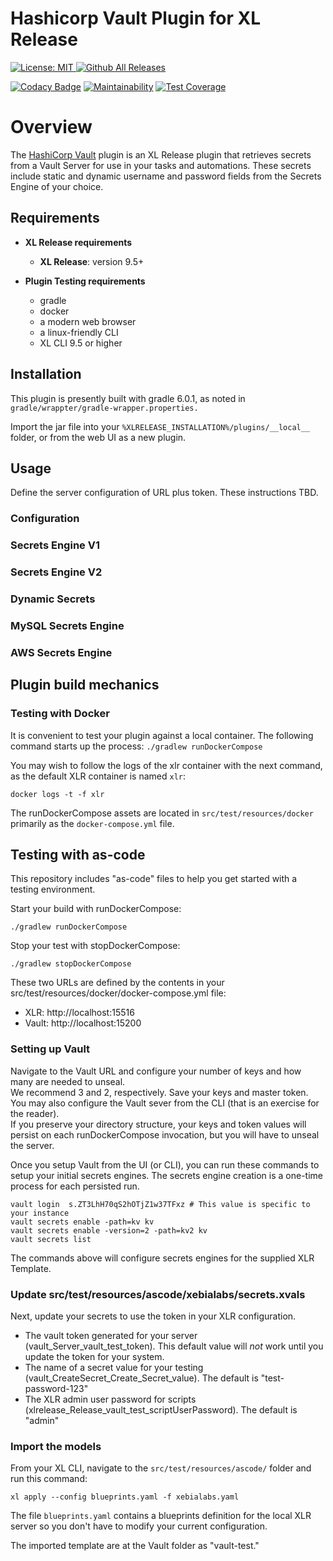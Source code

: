 # Hashicorp Vault Plugin for XL Release

[![License: MIT][xlr-hashicorp-vault-plugin-license-image] ][xlr-hashicorp-vault-plugin-license-url]
[![Github All Releases][xlr-hashicorp-vault-plugin-downloads-image] ]()

[xlr-hashicorp-vault-plugin-license-image]: https://img.shields.io/badge/License-MIT-yellow.svg
[xlr-hashicorp-vault-plugin-license-url]: https://opensource.org/licenses/MIT
[xlr-hashicorp-vault-plugin-downloads-image]: https://img.shields.io/github/downloads/xebialabs-community/xlr-hashicorp-vault-plugin/total.svg
[![Codacy Badge](https://api.codacy.com/project/badge/Grade/028a468d01c24cc192e167f776f0fe05)](https://www.codacy.com/manual/marcoman/xlr-hashicorp-vault-plugin?utm_source=github.com&amp;utm_medium=referral&amp;utm_content=xebialabs-community/xlr-hashicorp-vault-plugin&amp;utm_campaign=Badge_Grade)
[![Maintainability](https://api.codeclimate.com/v1/badges/9327483cb92b9a203d6d/maintainability)](https://codeclimate.com/github/xebialabs-community/xlr-hashicorp-vault-plugin/maintainability)
[![Test Coverage](https://api.codeclimate.com/v1/badges/9327483cb92b9a203d6d/test_coverage)](https://codeclimate.com/github/xebialabs-community/xlr-hashicorp-vault-plugin/test_coverage)

# Overview

The [HashiCorp Vault](https://www.vaultproject.io/) plugin is an XL Release plugin that retrieves secrets from a Vault Server for use in your tasks and automations.  These secrets include static and dynamic username and password fields from the Secrets Engine of your choice.

## Requirements

* **XL Release requirements**
	* **XL Release**: version 9.5+
	
* **Plugin Testing requirements**
    * gradle
    * docker
    * a modern web browser
    * a linux-friendly CLI
    * XL CLI 9.5 or higher

## Installation

This plugin is presently built with gradle 6.0.1, as noted in `gradle/wrappter/gradle-wrapper.properties.`

Import the jar file into your `%XLRELEASE_INSTALLATION%/plugins/__local__` folder, or from the web UI as a new plugin.

## Usage

Define the server configuration of URL plus token.  These instructions TBD.

### Configuration
### Secrets Engine V1
### Secrets Engine V2
### Dynamic Secrets
### MySQL Secrets Engine
### AWS Secrets Engine



## Plugin build mechanics

### Testing with Docker
It is convenient to test your plugin against a local container.  The following command starts up the process:
`./gradlew runDockerCompose`

You may wish to follow the logs of the xlr container with the next command, as the default XLR container is named `xlr`:

`docker logs -t -f xlr`

The runDockerCompose assets are located in `src/test/resources/docker` primarily as the `docker-compose.yml` file.

## Testing with as-code

This repository includes "as-code" files to help you get started with a testing environment.

Start your build with runDockerCompose:

`./gradlew runDockerCompose`

Stop your test with stopDockerCompose:

`./gradlew stopDockerCompose`

These two URLs are defined by the contents in your src/test/resources/docker/docker-compose.yml file:

- XLR: http://localhost:15516
- Vault: http://localhost:15200

### Setting up Vault
Navigate to the Vault URL and configure your number of keys and how many are needed to unseal.  
We recommend 3 and 2, respectively.  Save your keys and master token.
You may also configure the Vault sever from the CLI (that is an exercise for the reader).  
If you preserve your directory structure, your keys and token values will persist on each runDockerCompose invocation, but you will have to unseal the server.  

Once you setup Vault from the UI (or CLI), you can run these commands to setup your initial secrets engines.  The secrets engine creation is a one-time process for each persisted run.

```
vault login  s.ZT3LhH70qS2hOTjZ1w37TFxz # This value is specific to your instance
vault secrets enable -path=kv kv
vault secrets enable -version=2 -path=kv2 kv
vault secrets list
```

The commands above will configure secrets engines for the supplied XLR Template.
 
### Update src/test/resources/ascode/xebialabs/secrets.xvals 
Next, update your secrets to use the token in your XLR configuration.

* The vault token generated for your server (vault_Server_vault_test_token).  This default value will *not* work until you update the token for your system.
* The name of a secret value for your testing (vault_CreateSecret_Create_Secret_value).  The default is "test-password-123"
* The XLR admin user password for scripts (xlrelease_Release_vault_test_scriptUserPassword).  The default is "admin"

### Import the models

From your XL CLI, navigate to the `src/test/resources/ascode/` folder and run this command:

`xl apply --config blueprints.yaml -f xebialabs.yaml`

The file `blueprints.yaml` contains a blueprints definition for the local XLR server so you don't have to modify your current configuration.

The imported template are at the Vault folder as "vault-test."
 
